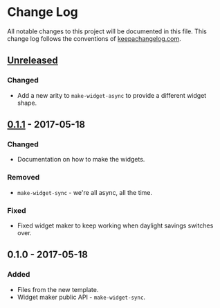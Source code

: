 # Change Log
All notable changes to this project will be documented in this file. This change log follows the conventions of [keepachangelog.com](http://keepachangelog.com/).

## [Unreleased]
### Changed
- Add a new arity to `make-widget-async` to provide a different widget shape.

## [0.1.1] - 2017-05-18
### Changed
- Documentation on how to make the widgets.

### Removed
- `make-widget-sync` - we're all async, all the time.

### Fixed
- Fixed widget maker to keep working when daylight savings switches over.

## 0.1.0 - 2017-05-18
### Added
- Files from the new template.
- Widget maker public API - `make-widget-sync`.

[Unreleased]: https://github.com/your-name/encog-neat-fw/compare/0.1.1...HEAD
[0.1.1]: https://github.com/your-name/encog-neat-fw/compare/0.1.0...0.1.1
